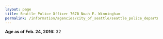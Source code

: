 ```yaml
---
layout: page
title: Seattle Police Officer 7670 Noah E. Winningham
permalink: /information/agencies/city_of_seattle/seattle_police_department/copbook/7670/
---
```


**Age as of Feb. 24, 2016:** 32

